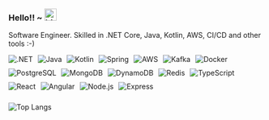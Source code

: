 ### Hello!! ~ <img src="https://user-images.githubusercontent.com/1303154/88677602-1635ba80-d120-11ea-84d8-d263ba5fc3c0.gif" width="24px" alt="hi">


Software Engineer. Skilled in .NET Core, Java, Kotlin, AWS, CI/CD and other tools :-)
 
<div style="display: flex; flex-wrap: wrap;">
  <img src="https://img.shields.io/badge/.NET-512BD4?style=flat&logo=.net&logoColor=white" alt=".NET" style="margin-right: 10px; margin-bottom: 10px;">
  <img src="https://img.shields.io/badge/Java-ED8B00?style=flat&logo=openjdk&logoColor=white" alt="Java" style="margin-right: 10px; margin-bottom: 10px;">
  <img src="https://img.shields.io/badge/Kotlin-0095D5?style=flat&logo=kotlin&logoColor=white" alt="Kotlin" style="margin-right: 10px; margin-bottom: 10px;">
  <img src="https://img.shields.io/badge/Spring-6DB33F?style=flat&logo=spring&logoColor=white" alt="Spring" style="margin-right: 10px; margin-bottom: 10px;">
  <img src="https://img.shields.io/badge/AWS-232F3E?style=flat&logo=amazon-aws&logoColor=white" alt="AWS" style="margin-right: 10px; margin-bottom: 10px;">
  <img src="https://img.shields.io/badge/Kafka-231F20?style=flat&logo=apache-kafka&logoColor=white" alt="Kafka" style="margin-right: 10px; margin-bottom: 10px;">
  <img src="https://img.shields.io/badge/Docker-2496ED?style=flat&logo=docker&logoColor=white" alt="Docker" style="margin-right: 10px; margin-bottom: 10px;">
  <img src="https://img.shields.io/badge/PostgreSQL-316192?style=flat&logo=postgresql&logoColor=white" alt="PostgreSQL" style="margin-right: 10px; margin-bottom: 10px;">
  <img src="https://img.shields.io/badge/MongoDB-4EA94B?style=flat&logo=mongodb&logoColor=white" alt="MongoDB" style="margin-right: 10px; margin-bottom: 10px;">
  <img src="https://img.shields.io/badge/DynamoDB-4053D6?style=flat&logo=amazon-dynamodb&logoColor=white" alt="DynamoDB" style="margin-right: 10px; margin-bottom: 10px;">
  <img src="https://img.shields.io/badge/Redis-DC382D?style=flat&logo=redis&logoColor=white" alt="Redis" style="margin-right: 10px; margin-bottom: 10px;">
  <img src="https://img.shields.io/badge/TypeScript-3178C6?style=flat&logo=typescript&logoColor=white" alt="TypeScript" style="margin-right: 10px; margin-bottom: 10px;">
  <img src="https://img.shields.io/badge/React-61DAFB?style=flat&logo=react&logoColor=black" alt="React" style="margin-right: 10px; margin-bottom: 10px;">
  <img src="https://img.shields.io/badge/Angular-DD0031?style=flat&logo=angular&logoColor=white" alt="Angular" style="margin-right: 10px; margin-bottom: 10px;">
  <img src="https://img.shields.io/badge/Node.js-339933?style=flat&logo=nodedotjs&logoColor=white" alt="Node.js" style="margin-right: 10px; margin-bottom: 10px;">
  <img src="https://img.shields.io/badge/Express-000000?style=flat&logo=express&logoColor=white" alt="Express" style="margin-right: 10px; margin-bottom: 10px;">
</div>


   




![Top Langs](https://github-readme-stats.vercel.app/api/top-langs/?username=pedronvasconcelos&layout=compact&hide=css,hxxtmlx)


 


